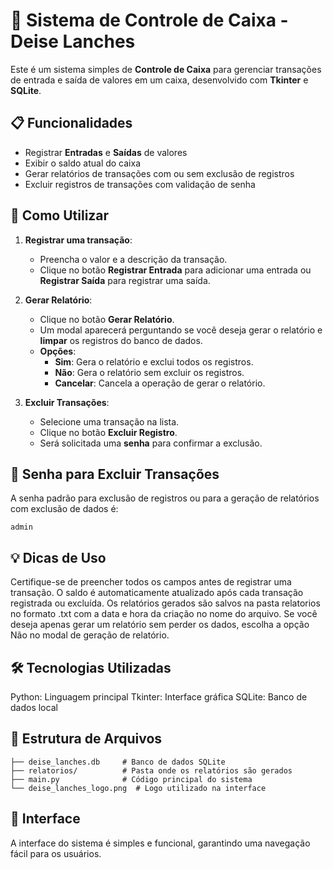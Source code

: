 # 🧾 Sistema de Controle de Caixa - Deise Lanches

Este é um sistema simples de **Controle de Caixa** para gerenciar transações de entrada e saída de valores em um caixa, desenvolvido com **Tkinter** e **SQLite**.

## 📋 Funcionalidades

- Registrar **Entradas** e **Saídas** de valores
- Exibir o saldo atual do caixa
- Gerar relatórios de transações com ou sem exclusão de registros
- Excluir registros de transações com validação de senha


## 🚀 Como Utilizar

1. **Registrar uma transação**:
   - Preencha o valor e a descrição da transação.
   - Clique no botão **Registrar Entrada** para adicionar uma entrada ou **Registrar Saída** para registrar uma saída.

2. **Gerar Relatório**:
   - Clique no botão **Gerar Relatório**.
   - Um modal aparecerá perguntando se você deseja gerar o relatório e **limpar** os registros do banco de dados.
   - **Opções**:
     - **Sim**: Gera o relatório e exclui todos os registros.
     - **Não**: Gera o relatório sem excluir os registros.
     - **Cancelar**: Cancela a operação de gerar o relatório.

3. **Excluir Transações**:
   - Selecione uma transação na lista.
   - Clique no botão **Excluir Registro**.
   - Será solicitada uma **senha** para confirmar a exclusão.


## 🔑 Senha para Excluir Transações

A senha padrão para exclusão de registros ou para a geração de relatórios com exclusão de dados é:

```plaintext
admin

```
## 💡 Dicas de Uso

Certifique-se de preencher todos os campos antes de registrar uma transação.
O saldo é automaticamente atualizado após cada transação registrada ou excluída.
Os relatórios gerados são salvos na pasta relatorios no formato .txt com a data e hora da criação no nome do arquivo.
Se você deseja apenas gerar um relatório sem perder os dados, escolha a opção Não no modal de geração de relatório.


## 🛠️ Tecnologias Utilizadas

Python: Linguagem principal
Tkinter: Interface gráfica
SQLite: Banco de dados local


## 📂 Estrutura de Arquivos

```plaintext
├── deise_lanches.db     # Banco de dados SQLite
├── relatorios/          # Pasta onde os relatórios são gerados
├── main.py              # Código principal do sistema
└── deise_lanches_logo.png  # Logo utilizado na interface
```

## 🎨 Interface

A interface do sistema é simples e funcional, garantindo uma navegação fácil para os usuários.

